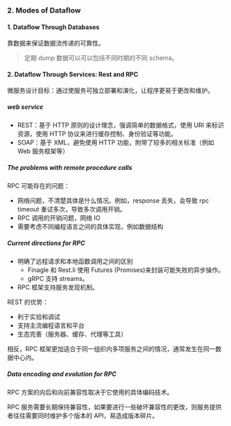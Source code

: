 ### 2. Modes of Dataflow
#### 1. Dataflow Through Databases
靠数据来保证数据流传递的可靠性。
> 定期 dump 数据可以可以包括不同时期的不同 schema。

#### 2. Dataflow Through Services: Rest and RPC
微服务设计目标：通过使服务可独立部署和演化，让程序更易于更改和维护。
##### web service
* REST：基于 HTTP 原则的设计理念，强调简单的数据格式，使用 URI 来标识资源，使用 HTTP 协议来进行缓存控制、身份验证等功能。
* SOAP：基于 XML，避免使用 HTTP 功能，附带了较多的相关标准（例如 Web 服务框架等）

##### The problems with remote procedure calls
RPC 可能存在的问题：
* 网络问题，不清楚具体是什么情况。例如，response 丢失，会导致 rpc timeout 重试多次，导致多次调用开销。
* RPC 调用的开销问题，网络 IO
* 需要考虑不同编程语言之间的具体实现，例如数据结构

##### Current directions for RPC
* 明确了远程请求和本地函数调用之间的区别
	* Finagle 和 Rest.Ii 使用 Futures (Promises)来封装可能失败的异步操作。
	* gRPC 支持 streams。
* RPC 框架支持服务发现机制。

REST 的优势：
* 利于实验和调试
* 支持主流编程语言和平台
* 生态完善（服务器、缓存、代理等工具）

相反，RPC 框架更加适合于同一组织内多项服务之间的情况，通常发生在同一数据中心内。

##### Data encoding and evolution for RPC
RPC 方案的向后和向前兼容性取决于它使用的具体编码技术。

RPC 服务需要长期保持兼容性，如果要进行一些破坏兼容性的更改，则服务提供者往往需要同时维护多个版本的 API，易造成版本碎片。